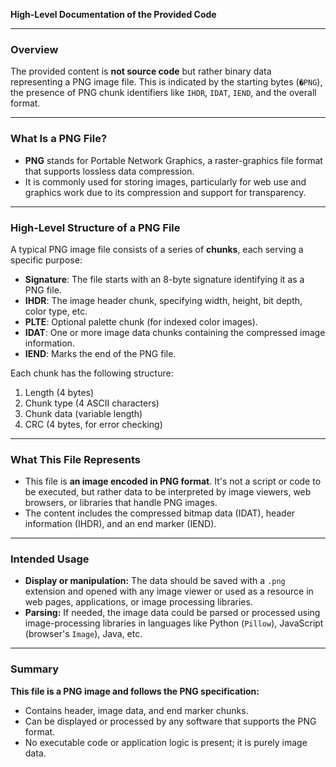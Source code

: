 **High-Level Documentation of the Provided Code**

---

### Overview

The provided content is **not source code** but rather binary data representing a PNG image file. This is indicated by the starting bytes (`�PNG`), the presence of PNG chunk identifiers like `IHDR`, `IDAT`, `IEND`, and the overall format.

---

### What Is a PNG File?

- **PNG** stands for Portable Network Graphics, a raster-graphics file format that supports lossless data compression.
- It is commonly used for storing images, particularly for web use and graphics work due to its compression and support for transparency.

---

### High-Level Structure of a PNG File

A typical PNG image file consists of a series of **chunks**, each serving a specific purpose:
- **Signature**: The file starts with an 8-byte signature identifying it as a PNG file.
- **IHDR**: The image header chunk, specifying width, height, bit depth, color type, etc.
- **PLTE**: Optional palette chunk (for indexed color images).
- **IDAT**: One or more image data chunks containing the compressed image information.
- **IEND**: Marks the end of the PNG file.

Each chunk has the following structure:
1. Length (4 bytes)
2. Chunk type (4 ASCII characters)
3. Chunk data (variable length)
4. CRC (4 bytes, for error checking)

---

### What This File Represents

- This file is **an image encoded in PNG format**. It's not a script or code to be executed, but rather data to be interpreted by image viewers, web browsers, or libraries that handle PNG images.
- The content includes the compressed bitmap data (IDAT), header information (IHDR), and an end marker (IEND).

---

### Intended Usage

- **Display or manipulation:** The data should be saved with a `.png` extension and opened with any image viewer or used as a resource in web pages, applications, or image processing libraries.
- **Parsing:** If needed, the image data could be parsed or processed using image-processing libraries in languages like Python (`Pillow`), JavaScript (browser's `Image`), Java, etc.

---

### Summary

**This file is a PNG image and follows the PNG specification:**
- Contains header, image data, and end marker chunks.
- Can be displayed or processed by any software that supports the PNG format.
- No executable code or application logic is present; it is purely image data.